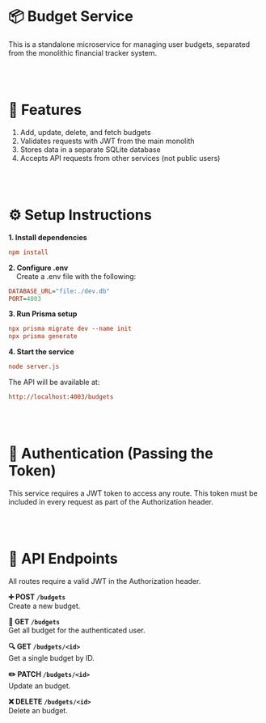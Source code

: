 # 📦 Budget Service

This is a standalone microservice for managing user budgets, separated from the monolithic financial tracker system.

<br><br>

# 🚀 Features

1. Add, update, delete, and fetch budgets
2. Validates requests with JWT from the main monolith
3. Stores data in a separate SQLite database
4. Accepts API requests from other services (not public users)

<br><br>

# ⚙️ Setup Instructions

<strong>1. Install dependencies</strong>

```ini
npm install
```

<strong>2. Configure .env</strong><br>
&nbsp;&nbsp;&nbsp;&nbsp;Create a .env file with the following:

```ini
DATABASE_URL="file:./dev.db"
PORT=4003
```

<strong>3. Run Prisma setup</strong>

```ini
npx prisma migrate dev --name init
npx prisma generate
```

<strong>4. Start the service</strong>

```ini
node server.js
```

The API will be available at:

```ini
http://localhost:4003/budgets
```

<br><br>

# 🔐 Authentication (Passing the Token)

This service requires a JWT token to access any route. This token must be included in every request as part of the Authorization header.

<br><br>

# 🧾 API Endpoints

All routes require a valid JWT in the Authorization header.

<strong>➕ POST `/budgets`</strong>  
Create a new budget.

<strong>📄 GET `/budgets`</strong>  
Get all budget for the authenticated user.

<strong>🔍 GET `/budgets/<id>`</strong>  
Get a single budget by ID.

<strong>✏️ PATCH `/budgets/<id>`</strong>  
Update an budget.

<strong>❌ DELETE `/budgets/<id>`</strong>  
Delete an budget.
